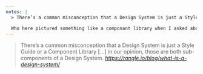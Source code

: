 ```yaml
---
notes: |
  > There’s a common misconception that a Design System is just a Style Guide or a Component Library [...] in our opinion, those are both sub-components of a Design System. <cite>https://rangle.io/blog/what-is-a-design-system/</cite>

  Who here pictured something like a componant library when I asked about design systems?
---
```


> There’s a common misconception that a Design System is just a Style Guide or a Component Library [...] in our opinion, those are both sub-components of a Design System. <cite>https://rangle.io/blog/what-is-a-design-system/</cite>
